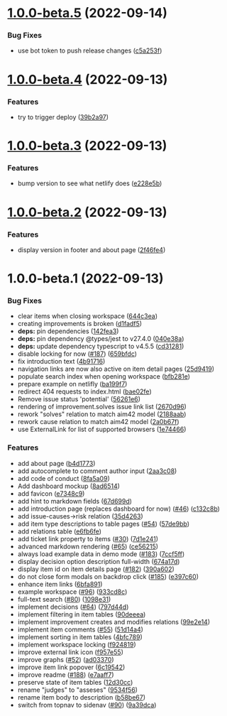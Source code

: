 # [1.0.0-beta.5](https://github.com/scope42/scope42/compare/v1.0.0-beta.4...v1.0.0-beta.5) (2022-09-14)


### Bug Fixes

* use bot token to push release changes ([c5a253f](https://github.com/scope42/scope42/commit/c5a253f7e256cf958eb1a0fd2060aa2418a20b11))

# [1.0.0-beta.4](https://github.com/scope42/scope42/compare/v1.0.0-beta.3...v1.0.0-beta.4) (2022-09-13)


### Features

* try to trigger deploy ([39b2a97](https://github.com/scope42/scope42/commit/39b2a978dcc6669e2d4bd50f4ae835179cb57f45))

# [1.0.0-beta.3](https://github.com/scope42/scope42/compare/v1.0.0-beta.2...v1.0.0-beta.3) (2022-09-13)


### Features

* bump version to see what netlify does ([e228e5b](https://github.com/scope42/scope42/commit/e228e5b3beb71f38f9d87f05d4b3737e6f34d742))

# [1.0.0-beta.2](https://github.com/scope42/scope42/compare/v1.0.0-beta.1...v1.0.0-beta.2) (2022-09-13)


### Features

* display version in footer and about page ([2f46fe4](https://github.com/scope42/scope42/commit/2f46fe416d979b54fc1d85a9641ef5ce0f94619b))

# 1.0.0-beta.1 (2022-09-13)


### Bug Fixes

* clear items when closing workspace ([644c3ea](https://github.com/scope42/scope42/commit/644c3ea4270c14638f6a0d063550d3f8933a3f21))
* creating improvements is broken ([d1fadf5](https://github.com/scope42/scope42/commit/d1fadf559fe3bf682a8f1397f284891381e99919))
* **deps:** pin dependencies ([142fea3](https://github.com/scope42/scope42/commit/142fea3a654d9b27a7ce7a1ea8c198976ceade38))
* **deps:** pin dependency @types/jest to v27.4.0 ([040e38a](https://github.com/scope42/scope42/commit/040e38ab5a94ca0ac6c0f3df7820b76bc5f61b62))
* **deps:** update dependency typescript to v4.5.5 ([cd31281](https://github.com/scope42/scope42/commit/cd312815c0b25f50260d89d662b976338ec74c16))
* disable locking for now ([#187](https://github.com/scope42/scope42/issues/187)) ([659bfdc](https://github.com/scope42/scope42/commit/659bfdc5f3b949368120c89a5bfad128106d8a96))
* fix introduction text ([4b91716](https://github.com/scope42/scope42/commit/4b917166e9a902975c954b075b4fa5fa652c5a86))
* navigation links are now also active on item detail pages ([25d9419](https://github.com/scope42/scope42/commit/25d9419c1846fa1b794b85d856d551ddcb9b9d5a))
* populate search index when opening workspace ([bfb281e](https://github.com/scope42/scope42/commit/bfb281e85b0b2f63c8e13f0fe01509727b1186a8))
* prepare example on netlifly ([ba199f7](https://github.com/scope42/scope42/commit/ba199f784da28c65aa937590c40bd3b0ba24257e))
* redirect 404 requests to index.html ([bae02fe](https://github.com/scope42/scope42/commit/bae02fea538010793b875fafcd233a8214bc9408))
* Remove issue status 'potential' ([56261e6](https://github.com/scope42/scope42/commit/56261e6fd8b2e0f7b042b00034c8ded233e73d39))
* rendering of improvement.solves issue link list ([2670d96](https://github.com/scope42/scope42/commit/2670d96fde97cd3ae077de7635fdc2e74e48d02a))
* rework "solves" relation to match aim42 model ([2188aab](https://github.com/scope42/scope42/commit/2188aab89660f4e3b9437c5e193e27f1c4918a58))
* rework cause relation to match aim42 model ([2a0b67f](https://github.com/scope42/scope42/commit/2a0b67fee20ef6b1caef2ab9c917125e985c6119))
* use ExternalLink for list of supported browsers ([1e74466](https://github.com/scope42/scope42/commit/1e744667b37da5e79b084ac60304b79ad5696617))


### Features

* add about page ([b4d1773](https://github.com/scope42/scope42/commit/b4d1773f76fc547638d75f089e44db6c4f66d74b))
* add autocomplete to comment author input ([2aa3c08](https://github.com/scope42/scope42/commit/2aa3c08282df1958841771ff1ea1a590b0e36c9d))
* add code of conduct ([8fa5a09](https://github.com/scope42/scope42/commit/8fa5a0971f5f007539d85e06259ec131522bbf24))
* Add dashboard mockup ([8ad6514](https://github.com/scope42/scope42/commit/8ad651489aa7a7b5f04065ee33ac4f2fab8a9426))
* add favicon ([e7348c9](https://github.com/scope42/scope42/commit/e7348c9ebf1b41b34769ebc566efed0ff2a4918e))
* add hint to markdown fields ([67d699d](https://github.com/scope42/scope42/commit/67d699d2285e621c806c5e66d71c2d53a2b90bea))
* add introduction page (replaces dashboard for now) ([#46](https://github.com/scope42/scope42/issues/46)) ([c132c8b](https://github.com/scope42/scope42/commit/c132c8b5c4bd8032de9b45a3a8f7ba3782debbb2))
* add issue-causes->risk relation ([35d4263](https://github.com/scope42/scope42/commit/35d426327d3378ea8fc19b0d16d9ebc4eafb5f14))
* add item type descriptions to table pages ([#54](https://github.com/scope42/scope42/issues/54)) ([57de9bb](https://github.com/scope42/scope42/commit/57de9bb88c123c1cca4d48e00d0cf08ede6ab9aa))
* add relations table ([e6fb6fe](https://github.com/scope42/scope42/commit/e6fb6feb45ef6d6cfbb12fc25a46f765e6db454b))
* add ticket link property to items ([#30](https://github.com/scope42/scope42/issues/30)) ([7d1e241](https://github.com/scope42/scope42/commit/7d1e241d319aed7ea0910697fd67656ffb92caa6))
* advanced markdown rendering ([#65](https://github.com/scope42/scope42/issues/65)) ([ce56215](https://github.com/scope42/scope42/commit/ce56215bd876e94f5ed2baca69d268cc66de95f3))
* always load example data in demo mode ([#183](https://github.com/scope42/scope42/issues/183)) ([7ccf5ff](https://github.com/scope42/scope42/commit/7ccf5ff18247283c19a3e96229a262d63e1efd7e))
* display decision option description full-width ([674a17d](https://github.com/scope42/scope42/commit/674a17d0f33257c6081a6c3de81733a2e2f41c60))
* display item id on item details page ([#182](https://github.com/scope42/scope42/issues/182)) ([390a602](https://github.com/scope42/scope42/commit/390a602a07cca0eeda1332660f07758e21a4a509))
* do not close form modals on backdrop click ([#185](https://github.com/scope42/scope42/issues/185)) ([e397c60](https://github.com/scope42/scope42/commit/e397c60f5ecb7f2c64dac325b207a4da6ad74bbc))
* enhance item links ([6bfa891](https://github.com/scope42/scope42/commit/6bfa891c877fb8c829a0c3c910888f6c0bf174d6))
* example workspace ([#96](https://github.com/scope42/scope42/issues/96)) ([933cd8c](https://github.com/scope42/scope42/commit/933cd8c137a8c2de7fbd1988f5693542593be029))
* full-text search ([#80](https://github.com/scope42/scope42/issues/80)) ([1098e31](https://github.com/scope42/scope42/commit/1098e31d43fe932eb83e00cce19548f569a92714))
* implement decisions ([#64](https://github.com/scope42/scope42/issues/64)) ([797d44d](https://github.com/scope42/scope42/commit/797d44d9d726dc0fdd6a28213acb0165cb0509fe))
* implement filtering in item tables ([90deeea](https://github.com/scope42/scope42/commit/90deeea63dd354a4a208c689659c9cd49b545cbd))
* implement improvement creates and modifies relations ([99e2e14](https://github.com/scope42/scope42/commit/99e2e144fc1aed0ea494043642867869fb342d35))
* implement item comments ([#55](https://github.com/scope42/scope42/issues/55)) ([51d14a4](https://github.com/scope42/scope42/commit/51d14a4437d811469ac98541536c5c660e6946e6))
* implement sorting in item tables ([4bfc789](https://github.com/scope42/scope42/commit/4bfc789cb13c936469c8824b87a56fb391e241a1))
* implement workspace locking ([f924819](https://github.com/scope42/scope42/commit/f9248194c4b4e117c9ba4b93aa2370880b45ff26))
* improve external link icon ([f957e55](https://github.com/scope42/scope42/commit/f957e5561bd51f91c97129df83aab7c1a1471a5c))
* improve graphs ([#52](https://github.com/scope42/scope42/issues/52)) ([ad03370](https://github.com/scope42/scope42/commit/ad03370390db445c1f1a36522bcb4f536e70c912))
* improve item link popover ([6c19542](https://github.com/scope42/scope42/commit/6c19542a048ca4400b4571d44833f9e843224909))
* improve readme ([#188](https://github.com/scope42/scope42/issues/188)) ([e7aaff7](https://github.com/scope42/scope42/commit/e7aaff711e6c813a68a5e6a08abbe11d4811e3e9))
* preserve state of item tables ([12d30cc](https://github.com/scope42/scope42/commit/12d30cc2b015944704f9b81d25e8dd3e32981e24))
* rename "judges" to "asseses" ([9534f56](https://github.com/scope42/scope42/commit/9534f56570a2f98047ac8608464b4cdf7dde7cd1))
* rename item body to description ([b58be67](https://github.com/scope42/scope42/commit/b58be672c2ed6836c283883908c95b961a20e599))
* switch from topnav to sidenav ([#90](https://github.com/scope42/scope42/issues/90)) ([9a39dca](https://github.com/scope42/scope42/commit/9a39dca571564a5e2464dda8bd8a4b3402fa462d))
